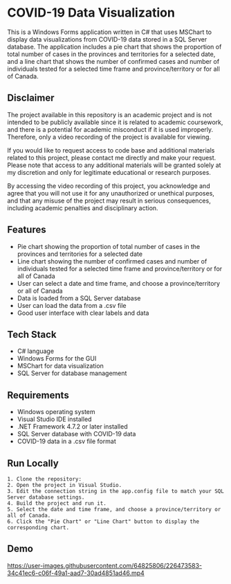 
# COVID-19 Data Visualization

This is a Windows Forms application written in C# that uses MSChart to display data visualizations from COVID-19 data stored in a SQL Server database. The application includes a pie chart that shows the proportion of total number of cases in the provinces and territories for a selected date, and a line chart that shows the number of confirmed cases and number of individuals tested for a selected time frame and province/territory or for all of Canada.

##  Disclaimer
The project available in this repository is an academic project and is not intended to be publicly available since it is related to academic coursework, and there is a potential for academic misconduct if it is used improperly. Therefore, only a video recording of the project is available for viewing.

If you would like to request access to code base and additional materials related to this project, please contact me directly and make your request. Please note that access to any additional materials will be granted solely at my discretion and only for legitimate educational or research purposes.

By accessing the video recording of this project, you acknowledge and agree that you will not use it for any unauthorized or unethical purposes, and that any misuse of the project may result in serious consequences, including academic penalties and disciplinary action.
## Features
- Pie chart showing the proportion of total number of cases in the provinces and territories for a selected date
- Line chart showing the number of confirmed cases and number of individuals tested for a selected time frame and province/territory or for all of Canada
- User can select a date and time frame, and choose a province/territory or all of Canada
- Data is loaded from a SQL Server database
- User can load the data from a .csv file
- Good user interface with clear labels and data
## Tech Stack
- C# language
- Windows Forms for the GUI
- MSChart for data visualization
- SQL Server for database management


## Requirements
- Windows operating system
- Visual Studio IDE installed
- .NET Framework 4.7.2 or later installed
- SQL Server database with COVID-19 data
- COVID-19 data in a .csv file format

## Run Locally
	1. Clone the repository:
	2. Open the project in Visual Studio.
	3. Edit the connection string in the app.config file to match your SQL Server database settings.
	4. Build the project and run it.
	5. Select the date and time frame, and choose a province/territory or all of Canada.
	6. Click the "Pie Chart" or "Line Chart" button to display the corresponding chart.


## Demo


https://user-images.githubusercontent.com/64825806/226473583-34c41ec6-c06f-49a1-aad7-30ad4851ad46.mp4





